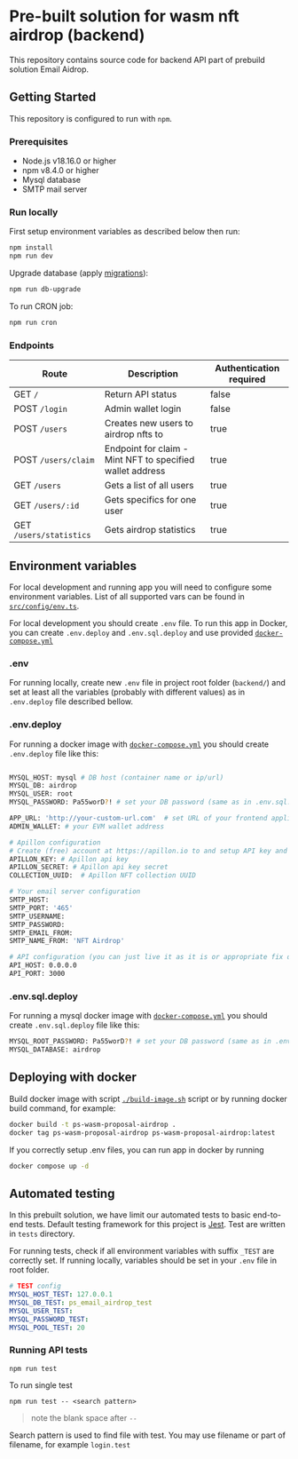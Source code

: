 # Pre-built solution for wasm nft airdrop (backend)

This repository contains source code for backend API part of prebuild solution Email Aidrop.

## Getting Started

This repository is configured to run with `npm`.

### Prerequisites

- Node.js v18.16.0 or higher
- npm v8.4.0 or higher
- Mysql database
- SMTP mail server

### Run locally

First setup environment variables as described below then run:

```sh
npm install
npm run dev
```

Upgrade database (apply [migrations](./src/migrations/)):

```sh
npm run db-upgrade
```

To run CRON job:

```sh
npm run cron
```

### Endpoints

| Route                   | Description                                               | Authentication required |
| ----------------------- | --------------------------------------------------------- | ----------------------- |
| GET `/`                 | Return API status                                         | false                   |
| POST `/login`           | Admin wallet login                                        | false                   |
| POST `/users`           | Creates new users to airdrop nfts to                      | true                    |
| POST `/users/claim`     | Endpoint for claim - Mint NFT to specified wallet address | true                    |
| GET `/users`            | Gets a list of all users                                  | true                    |
| GET `/users/:id`        | Gets specifics for one user                               | true                    |
| GET `/users/statistics` | Gets airdrop statistics                                   | true                    |

## Environment variables

For local development and running app you will need to configure some environment variables. List of all supported vars can be found in [`src/config/env.ts`](./src/config/env.ts).

For local development you should create `.env` file. To run this app in Docker, you can create `.env.deploy` and `.env.sql.deploy` and use provided [`docker-compose.yml`](./docker-compose.yml)

### .env

For running locally, create new `.env` file in project root folder (`backend/`) and set at least all the variables (probably with different values) as in `.env.deploy` file described bellow.

### .env.deploy

For running a docker image with [`docker-compose.yml`](./docker-compose.yml) you should create `.env.deploy` file like this:

```sh

MYSQL_HOST: mysql # DB host (container name or ip/url)
MYSQL_DB: airdrop
MYSQL_USER: root
MYSQL_PASSWORD: Pa55worD?! # set your DB password (same as in .env.sql.deploy)

APP_URL: 'http://your-custom-url.com'  # set URL of your frontend application
ADMIN_WALLET: # your EVM wallet address

# Apillon configuration
# Create (free) account at https://apillon.io to and setup API key and NFT collection
APILLON_KEY: # Apillon api key
APILLON_SECRET: # Apillon api key secret
COLLECTION_UUID:  # Apillon NFT collection UUID

# Your email server configuration
SMTP_HOST:
SMTP_PORT: '465'
SMTP_USERNAME:
SMTP_PASSWORD:
SMTP_EMAIL_FROM:
SMTP_NAME_FROM: 'NFT Airdrop'

# API configuration (you can just live it as it is or appropriate fix dockerfile and compose)
API_HOST: 0.0.0.0
API_PORT: 3000
```

### .env.sql.deploy

For running a mysql docker image with [`docker-compose.yml`](./docker-compose.yml) you should create `.env.sql.deploy` file like this:

```sh
MYSQL_ROOT_PASSWORD: Pa55worD?! # set your DB password (same as in .env.deploy)
MYSQL_DATABASE: airdrop

```

## Deploying with docker

Build docker image with script [`./build-image.sh`](./build-image.sh) script or by running docker build command, for example:

```sh
docker build -t ps-wasm-proposal-airdrop .
docker tag ps-wasm-proposal-airdrop ps-wasm-proposal-airdrop:latest
```

If you correctly setup .env files, you can run app in docker by running

```sh
docker compose up -d
```

## Automated testing

In this prebuilt solution, we have limit our automated tests to basic end-to-end tests. Default testing framework for this project is [Jest](https://jestjs.io/docs/en/getting-started). Test are written in `tests` directory.

For running tests, check if all environment variables with suffix `_TEST` are correctly set. If running locally, variables should be set in your `.env` file in root folder.

```yml
# TEST config
MYSQL_HOST_TEST: 127.0.0.1
MYSQL_DB_TEST: ps_email_airdrop_test
MYSQL_USER_TEST:
MYSQL_PASSWORD_TEST:
MYSQL_POOL_TEST: 20
```

### Running API tests

```ssh
npm run test
```

To run single test

```ssh
npm run test -- <search pattern>
```

> note the blank space after `--`

Search pattern is used to find file with test. You may use filename or part of filename, for example `login.test`
